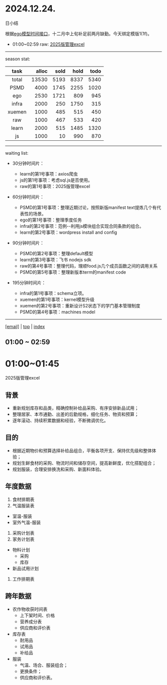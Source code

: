# 2024.12.24.
日小结

<a id="top"></a>
根据[ego模型时间接口](https://gitee.com/hyg/blog/blob/master/timeflow.md)，十二月中上旬补足前两月缺勤。今天绑定模版1(1f)。

<a id="index"></a>
- 01:00~02:59	raw: [2025版管理excel](#20241224010000)

---
season stat:

| task | alloc | sold | hold | todo |
| :---: | ---: | ---: | ---: | ---: |
| total | 13530 | 5193 | 8337 | 5340 |
| PSMD | 4000 | 1745 | 2255 | 1020 |
| ego | 2530 | 1721 | 809 | 945 |
| infra | 2000 | 250 | 1750 | 315 |
| xuemen | 1000 | 485 | 515 | 450 |
| raw | 1000 | 467 | 533 | 420 |
| learn | 2000 | 515 | 1485 | 1320 |
| js | 1000 | 10 | 990 | 870 |

---
waiting list:


- 30分钟时间片：
  - learn的第1号事项：axios爬虫
  - js的第1号事项：考虑sql.js是否使用。
  - raw的第1号事项：2025版管理excel

- 60分钟时间片：
  - PSMD的第1号事项：整理近期讨论，按照新版manifest text提炼几个有代表性的场景。
  - ego的第1号事项：整理季度任务
  - infra的第2号事项：范例--利用js模块组合实现合同条款的组合。
  - learn的第2号事项：wordpress install and config

- 90分钟时间片：
  - PSMD的第2号事项：整理default模型
  - learn的第3号事项：飞书 nodejs sdk
  - raw的第4号事项：整理代码，理顺food.js几个成员函数之间的调用关系
  - PSMD的第5号事项：整理新版本term的manifest code

- 195分钟时间片：
  - infra的第1号事项：schema立项。
  - xuemen的第1号事项：kernel模型升级
  - xuemen的第2号事项：重新设计S2状态下的学门基本管理制度
  - PSMD的第4号事项：machines model

---
<a href="mailto:huangyg@mars22.com?subject=关于2024.12.24.[2025版管理excel]任务&body=日期: 2024.12.24.%0D%0A序号: 6%0D%0A手稿:../../draft/2024/12/20241224.a.md%0D%0A---请勿修改邮件主题及以上内容 从下一行开始写您的想法---%0D%0A">[email]</a> | [top](#top) | [index](#index)
<a id="20241224010000"></a>
## 01:00 ~ 02:59
# 01:00~01:45
2025版管理excel

## 背景
- 重新规划库存和品类，精确控制补给品采购、有序安排新品试用；
- 整理居家、本市通勤、出差的后勤规格，细化任务、物资和预算；
- 逐年滚动、持续积累数据和经验，不断微调优化。

## 目的
- 根据近期物价和预算选择补给品组合，平衡各项开支、保持优先级和整体体验；
- 规划生鲜食材的采购、物流时间和储存空间，提高新鲜度，优化搭配组合；
- 规划服装，合理安排换洗和采购、新面料体验。

## 年度数据
1. 食材排期表
1. 气温服装表
  - 室温-服装
  - 室外气温-服装
1. 采购计划表
1. 家务计划表
  - 物料计划
    - 采购
    - 库存
  - 新品试用计划
1. 工作排期表

## 跨年数据
- 农作物收获时间表
  - 上下架时间、价格
  - 营养成分表
  - 供应商和评价表
- 库存表
  - 耐用品
  - 试用品
  - 补给品
- 服装
  - 气温、场合、服装组合；
  - 更换条件；
  - 供应商和评价表。